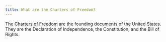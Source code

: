 ```yaml
---
title: What are the Charters of Freedom?
---
```


The [Charters of Freedom](https://www.archives.gov/exhibits/charters/) are the founding documents of the United States. They are the Declaration of Independence, the Constitution, and the Bill of Rights.